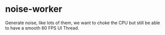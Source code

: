 # noise-worker

Generate noise, like lots of them, we want to choke the CPU but still be able to have a smooth 60 FPS UI Thread.